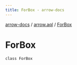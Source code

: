 ```yaml
---
title: ForBox - arrow-docs
---
```


[arrow-docs](../index.html) / [arrow.aql](index.html) / [ForBox](./-for-box.html)

# ForBox

`class ForBox`
